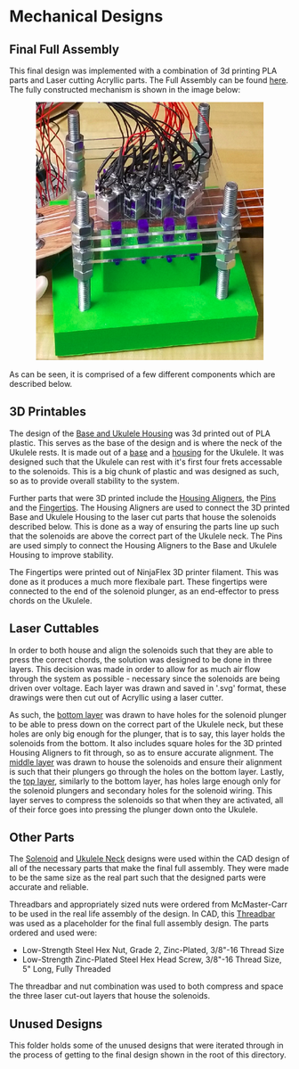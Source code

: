 # Mechanical Designs

## Final Full Assembly

This final design was implemented with a combination of 3d printing PLA parts and Laser cutting Acryllic parts. The Full Assembly can be found [here](Full_Assembly.stl). The fully constructed mechanism is shown in the image below:
<p align="center">
  <img src="https://github.com/LeTo37/Ukulele_Player/blob/master/media/MechFullAssembly.png">
</p>
As can be seen, it is comprised of a few different components which are described below.

## 3D Printables

The design of the [Base and Ukulele Housing](3D_Prints/Base_and_Uke_Housing.stl) was 3d printed out of PLA plastic. This serves as the base of the design and is where the neck of the Ukulele rests. It is made out of a [base](3D_Prints/base.stl) and a [housing](3D_Prints/Housing_Base.stl) for the Ukulele. It was designed such that the Ukulele can rest with it's first four frets accessable to the solenoids. This is a big chunk of plastic and was designed as such, so as to provide overall stability to the system.

Further parts that were 3D printed include the [Housing Aligners](3D_Prints/Housing_Aligners.stl), the [Pins](3D_Prints/Pin.stl) and the [Fingertips](3D_Prints/Fingertips.stl). The Housing Aligners are used to connect the 3D printed Base and Ukulele Housing to the laser cut parts that house the solenoids described below. This is done as a way of ensuring the parts line up such that the solenoids are above the correct part of the Ukulele neck. The Pins are used simply to connect the Housing Aligners to the Base and Ukulele Housing to improve stability.

The Fingertips were printed out of NinjaFlex 3D printer filament. This was done as it produces a much more flexibale part. These fingertips were connected to the end of the solenoid plunger, as an end-effector to press chords on the Ukulele.


## Laser Cuttables

In order to both house and align the solenoids such that they are able to press the correct chords, the solution was designed to be done in three layers. This decision was made in order to allow for as much air flow through the system as possible - necessary since the solenoids are being driven over voltage. Each layer was drawn and saved in '.svg' format, these drawings were then cut out of Acryllic using a laser cutter.

As such, the [bottom layer](Laser_Cuts/bottom_solenoid_holder.svg) was drawn to have holes for the solenoid plunger to be able to press down on the correct part of the Ukulele neck, but these holes are only big enough for the plunger, that is to say, this layer holds the solenoids from the bottom. It also includes square holes for the 3D printed Housing Aligners to fit through, so as to ensure accurate alignment. The [middle layer](Laser_Cuts/middle_solenoid_holder.svg) was drawn to house the solenoids and ensure their alignment is such that their plungers go through the holes on the bottom layer. Lastly, the [top layer](Laser_Cuts/top_solenoid_holder.svg), similarly to the bottom layer, has holes large enough only for the solenoid plungers and secondary holes for the solenoid wiring. This layer serves to compress the solenoids so that when they are activated, all of their force goes into pressing the plunger down onto the Ukulele.

## Other Parts
The [Solenoid](Other_Parts/Solenoid.stl) and [Ukulele Neck](Other_Parts/Ukulele.stl) designs were used within the CAD design of all of the necessary parts that make the final full assembly. They were made to be the same size as the real part such that the designed parts were accurate and reliable.

Threadbars and appropriately sized nuts were ordered from McMaster-Carr to be used in the real life assembly of the design. In CAD, this [Threadbar](Other_Parts/Threadbar.stl) was used as a placeholder for the final full assembly design. The parts ordered and used were:
* Low-Strength Steel Hex Nut, Grade 2, Zinc-Plated, 3/8"-16 Thread Size
* Low-Strength Zinc-Plated Steel Hex Head Screw, 3/8"-16 Thread Size, 5" Long, Fully Threaded

The threadbar and nut combination was used to both compress and space the three laser cut-out layers that house the solenoids.

## Unused Designs
This folder holds some of the unused designs that were iterated through in the process of getting to the final design shown in the root of this directory.
